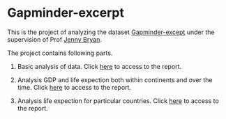 Gapminder-excerpt
=================

This is the project of analyzing the dataset [Gapminder-except](https://github.com/blacksde/Gapminder-excerpt/blob/master/gapminderDataFiveYear.txt) under the supervision of Prof [Jenny Bryan](https://github.com/jennybc).

The project contains following parts.

1. Basic analysis of data. Click [here](https://github.com/blacksde/Gapminder-excerpt/blob/master/Basic%20analysis%20of%20data/basic%20analysis%20of%20data.md) to access to the report.

2. Analysis GDP and life expection both within continents and over the time. Click [here](https://github.com/blacksde/Gapminder-excerpt/blob/master/GDP%20and%20life%20expection/GDP%20and%20life%20expection.md) to access to the report.

3. Analysis life expection for particular countries. Click [here](https://github.com/blacksde/Gapminder-excerpt/blob/master/particular%20countries/particular%20countries.md) to access to the report.

